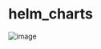 # helm_charts

![image](https://github.com/mhali922/helm_charts/assets/56911307/98357de0-d5aa-4fd6-8f73-ac8463ca0b5b)
